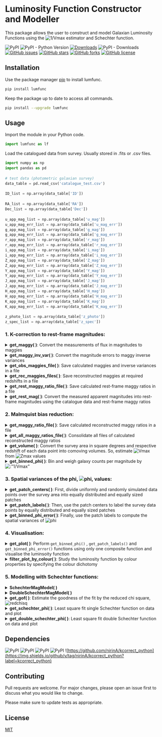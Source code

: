 # Luminosity Function Constructor and Modeller

This package allows the user to construct and model Galaxian Luminosity Functions using the ![1/Vmax](https://render.githubusercontent.com/render/math?math=\frac{1}{V_{max}} ) estimator and Schechter function. 

![PyPI](https://img.shields.io/pypi/v/lumfunc?color=sucess)    ![PyPI - Python Version](https://img.shields.io/pypi/pyversions/lumfunc) [![Downloads](https://pepy.tech/badge/lumfunc)](https://pepy.tech/project/lumfunc) ![PyPI - Downloads](https://img.shields.io/pypi/dm/lumfunc?color=blue&label=downloads%20%E2%AC%87)    [![GitHub issues](https://img.shields.io/github/issues/manasveesaraf/lumfunc)](https://github.com/manasveesaraf/lumfunc/issues)    [![GitHub stars](https://img.shields.io/github/stars/manasveesaraf/lumfunc)](https://github.com/manasveesaraf/lumfunc/stargazers)    [![GitHub forks](https://img.shields.io/github/forks/manasveesaraf/lumfunc)](https://github.com/manasveesaraf/lumfunc/network)    [![GitHub license](https://img.shields.io/github/license/manasveesaraf/lumfunc)](https://github.com/manasveesaraf/lumfunc/blob/master/LICENSE)

## Installation

Use the package manager [pip](https://pypi.org/project/lumfunc/) to install lumfunc.

```bash
pip install lumfunc
```
Keep the package up to date to access all commands. 

```bash
pip install --upgrade lumfunc
```

## Usage

Import the module in your Python code.

```python
import lumfunc as lf
```
Load the catalogued data from survey. Usually stored in .fits or .csv files.

```python
import numpy as np
import pandas as pd

# test data (photometric galaxian survey)
data_table = pd.read_csv('catalogue_test.csv')

ID_list = np.array(data_table['ID'])

RA_list = np.array(data_table['RA'])
Dec_list = np.array(data_table['Dec'])

u_app_mag_list = np.array(data_table['u_mag'])
u_app_mag_err_list = np.array(data_table['u_mag_err'])
g_app_mag_list = np.array(data_table['g_mag'])
g_app_mag_err_list = np.array(data_table['g_mag_err'])
r_app_mag_list = np.array(data_table['r_mag'])
r_app_mag_err_list = np.array(data_table['r_mag_err'])
i_app_mag_list = np.array(data_table['i_mag'])
i_app_mag_err_list = np.array(data_table['i_mag_err'])
Z_app_mag_list = np.array(data_table['Z_mag'])
Z_app_mag_err_list = np.array(data_table['Z_mag_err'])
Y_app_mag_list = np.array(data_table['Y_mag'])
Y_app_mag_err_list = np.array(data_table['Y_mag_err'])
J_app_mag_list = np.array(data_table['J_mag'])
J_app_mag_err_list = np.array(data_table['J_mag_err'])
H_app_mag_list = np.array(data_table['H_mag'])
H_app_mag_err_list = np.array(data_table['H_mag_err'])
K_app_mag_list = np.array(data_table['K_mag'])
K_app_mag_err_list = np.array(data_table['K_mag_err'])

z_photo_list = np.array(data_table['z_photo'])
z_spec_list = np.array(data_table['z_spec'])
```


### 1. K-correction to rest-frame magnitudes:

<details><summary><b>get_maggy( )</b>: Convert the measurements of flux in magnitudes to maggies</summary>
<p>

Return maggies from magnitudes.

```python
r_maggies_list = lf.get_maggy(r_app_mag_list) 
print(r_maggies_list[0:4])
# returns 
# [2.17126084e-08 1.88972757e-08 9.39864400e-09 3.74726494e-08]

# rudimentarily:
r_maggies_result = lf.get_maggy(np.array([19.15822, 19.309002, 20.067337, 18.565714]))
print(r_maggies_result[0:4])
# returns
# [2.17126084e-08 1.88972757e-08 9.39864400e-09 3.74726494e-08]
```

</p>
</details>

<details><summary><b>get_maggy_inv_var( )</b>: Convert the magnitude errors to maggy inverse variances</summary>
<p>

Return maggy inverse variances from maggies and magnitude errors.

```python
r_maggy_inv_var_list = lf.get_maggy_inv_var(r_maggies_list, r_app_mag_err_list)
print(r_maggy_inv_var_list[0:4])
# returns 
# [2.61353653e+20 2.21539925e+20 2.63295704e+20 1.52030876e+20]

# rudimentarily:
r_maggy_inv_var_result = lf.get_maggy_inv_var(
    np.array([2.17126084e-08, 1.88972757e-08, 9.39864400e-09, 3.74726494e-08]),
    np.array([0.00309313, 0.0038601, 0.0071193, 0.00234987]))
print(r_maggy_inv_var_result[0:4])
# returns
# [2.61353484e+20 2.21540499e+20 2.63295631e+20 1.52031005e+20]
```

</p>
</details>

<details><summary><b>get_obs_maggies_file( )</b>: Save calculated maggies and inverse variances in a file</summary>
<p>

Calculate maggy and inverse variance values from apparent magnitude and their error values and save the values in a space delimited csv file with columns (without headers):
        
    redshift u_maggy g_maggy r_maggy... u_inv_var g_inv_var r_inv_var...
    
WARNING: any pre-existing file with the same name are over-written.
    
For 'ugriz' bands:
    
```python
ugriz_test_obs_maggies_file_path = 'obs_maggies_ugriz_test.csv'
ugriz_test_bands = 'ugriz'
lf.get_obs_maggies_file(ugriz_test_obs_maggies_file_path,
                        ugriz_test_bands,
                        z_photo_list,
                        u_app_mag_list,
                        g_app_mag_list,
                        r_app_mag_list,
                        i_app_mag_list,
                        Z_app_mag_list,
                        u_app_mag_err_list = u_app_mag_err_list,
                        g_app_mag_err_list = g_app_mag_err_list,
                        r_app_mag_err_list = r_app_mag_err_list,
                        i_app_mag_err_list = i_app_mag_err_list,
                        Z_app_mag_err_list = Z_app_mag_err_list)
# saves file obs_maggies_ugriz_test.csv  
```

Or, for 'ugriZYJHKs' bands:

```python
ugriZYJHKs_test_obs_maggies_file_path = 'obs_maggies_ugriZYJHKs_test.csv'
ugriZYJHKs_test_bands = 'ugriZYJHKs'
lf.get_obs_maggies_file(ugriZYJHKs_test_obs_maggies_file_path,
                        ugriZYJHKs_test_bands,
                        z_photo_list,
                        u_app_mag_list,
                        g_app_mag_list,
                        r_app_mag_list,
                        i_app_mag_list,
                        Z_app_mag_list,
                        Y_app_mag_list = Y_app_mag_list,
                        J_app_mag_list = J_app_mag_list,
                        H_app_mag_list = H_app_mag_list,
                        Ks_app_mag_list = K_app_mag_list,
                        u_app_mag_err_list = u_app_mag_err_list,
                        g_app_mag_err_list = g_app_mag_err_list,
                        r_app_mag_err_list = r_app_mag_err_list,
                        i_app_mag_err_list = i_app_mag_err_list,
                        Z_app_mag_err_list = Z_app_mag_err_list,
                        Y_app_mag_err_list = Y_app_mag_err_list,
                        J_app_mag_err_list = J_app_mag_err_list,
                        H_app_mag_err_list = H_app_mag_err_list,
                        Ks_app_mag_err_list = K_app_mag_err_list)
# saves file obs_maggies_ugriZYJHKs_test.csv
```
    
</p>
</details>

<details><summary><b>get_rec_maggies_files( )</b>: Save reconstructed maggies at required redshifts in a file</summary>
<p>

Define an array of required redshift values to reconstruct the observed maggy at.   
    
```python
z_values = np.arange(0.00, 1.00, 0.01)
rec_z_list = np.around(z_values, decimals=2)
```

Using file from function <code>get_obs_maggies_file()</code>, obtain reconstructed maggy values by best-fitting galaxy SEDs on data using templates, filter transmission curves and functions from <a href="https://github.com/nirinA/kcorrect_python">kcorrect_python</a> package, and save the reconstructed maggy values in a space delimited csv file with columns (without headers):
    
    redshift rec_u_maggy rec_g_maggy rec_r_maggy...

WARNING: pre-existing file with the same name are over-written.
    
Example, for 'ugriz' bands: 
    
```python 
ugriz_test_n_bands = 5
lf.get_rec_maggies_files(ugriz_test_obs_maggies_file_path,
                         ugriz_test_n_bands,
                         rec_z_list,
                         rec_maggies_outfile_affix='ugriz_test',
                         survey='sdss',
                         band_z_shift=0.0,
                         template_vmatrix_file_path='vmatrix.default.dat',
                         template_lambda_file_path='lambda.default.dat',
                         filters_list_file_path='sdss_filters.dat')
# saves files maggies_at_z[redshift-value]_ugriz_test.csv
```
    
Or, for 'ugriZYJHKs' bands:
    
```python 
ugriZYJHKs_test_n_bands = 9
lf.get_rec_maggies_files(ugriZYJHKs_test_obs_maggies_file_path,
                         ugriZYJHKs_test_n_bands,
                         rec_z_list,
                         rec_maggies_outfile_affix='ugriZYJHKs_test',
                         survey='test',
                         band_z_shift=0.0,
                         template_vmatrix_file_path='vmatrix.test.dat',
                         template_lambda_file_path='lambda.test.dat',
                         filters_list_file_path='test_filters.dat')
# saves files maggies_at_z[redshift-value]_ugriZYJHKs_test.csv    
```
    
</p>
</details>

<details><summary><b>get_rest_maggy_ratio_file( )</b>: Save calculated rest-frame maggy ratios in a file</summary>
<p>
    
Calculate rest-frame maggy ratios i.e. (obs_maggy/rest_maggy), and save them in a csv file with 3 space delimited columns, of headers:
        
    ID rest_z maggy_ratio
    
WARNING: pre-existing file with the same name are over-written.    

```python 
r_test_band_index = 3
ugriz_test_rest_maggies_file_path = 'maggies_at_z0.0_ugriz_test.csv'
lf.get_rest_maggy_ratio_file(ID_list,
                             ugriz_test_obs_maggies_file_path,
                             ugriz_test_rest_maggies_file_path,
                             r_test_band_index,
                             rest_maggy_ratio_outfile_affix='r_ugriz_test')
# saves file rest_maggy_ratios_ugriz_test.csv    
```    
    
</p>
</details>

<details><summary><b>get_rest_mag( )</b>: Convert the measured apparent magnitudes into rest-frame magnitudes using the catalogue data and rest-frame maggy ratios</summary>
<p>
    
Load maggy ratios output file from the <code>get_rest_maggy_ratio_file()</code> function.

```python
r_maggy_ratios_table = pd.read_csv('rest_maggy_ratios_r_ugriz_test.csv', delimiter=' ')
r_maggy_ratio_list = np.array(r_maggy_ratios_table['maggy_ratio'])
```    
Return rest-frame magnitudes from the apparent magnitudes, redshifts and maggy ratios.

```python
r_rest_mag_list = lf.get_rest_mag(z_photo_list, r_app_mag_list, r_maggy_ratio_list)
print(r_rest_mag_list[0:4])
# returns 
# [-22.51871096 -20.36706085 -23.67084707 -23.68118244]

# rudimentarily:
r_rest_mag_result = lf.get_rest_mag(np.array([0.34, 0.17, 0.61, 0.41]),
                                  np.array([19.15822, 19.309002, 20.067337, 18.565714]),
                                  np.array([0.69938735, 0.90226577, 0.43780755, 0.59193305]))
print(r_rest_mag_result[0:4])
# returns
# [-22.50048221 -20.3671756  -23.61190369 -23.75133512]
```

</p>
</details>

### 2. Malmquist bias reduction:

<details><summary><b>get_maggy_ratio_file( )</b>: Save calculated reconstructed maggy ratios in a file</summary>
<p>

Calculate reconstructed maggy ratios i.e. (rec_maggy/rest_maggy), and save them in a csv file with 3 space delimited columns, of headers:
        
    ID rest_z maggy_ratio
    
WARNING: pre-existing file with the same name are over-written.      
    
```python
ugriz_test_rec_maggies_file_path = 'maggies_at_z0.01_ugriz_test.csv'
lf.get_maggy_ratio_file(ID_list,
                        ugriz_test_rest_maggies_file_path,
                        ugriz_test_rec_maggies_file_path,
                        0.01,
                        r_test_band_index,
                        maggy_ratio_outfile_affix='r_ugriz_test')
# saves file maggy_ratios_at_z0.01_ugriz_test.csv   
```  
    
</p>
</details>

<details><summary><b>get_all_maggy_ratios_file( )</b>: Consolidate all files of calculated reconstructed maggy ratios</summary>
<p>

Perform <code>get_maggy_ratio_file()</code> at each redshift value in rec_z_list in a separate csv file and consolidate all maggy ratios by joining the above files in the order of rec_z_list in a single csv file with 3 space delimited columns, of headers:
        
    ID rec_z maggy_ratio

The file with all maggy ratios can be used to calculate ![zmax](https://render.githubusercontent.com/render/math?math=z_{max} ).
WARNING: pre-existing file with same name will be over-written. 

```python
lf.get_all_maggy_ratios_file(rec_z_list,
                             ID_list,
                             r_test_band_index,
                             maggies_and_out_files_affix='ugriz_test')
# saves files maggy_ratios_at_z[redshift-value]_ugriz_test.csv and all_maggy_ratios_ugriz_test.csv
```    
</p>
</details>

<details><summary><b>get_volume( )</b>: Convert the survey area in square degrees and respective redshift of each data point into comoving volumes. So, estimate <img src="https://render.githubusercontent.com/render/math?math={V_{max}}" alt="Vmax" /> from <img src = "https://render.githubusercontent.com/render/math?math={z_{max}}" alt="Zmax" /> values</summary>
<p>

Load the ![zmax](https://render.githubusercontent.com/render/math?math=z_{max} ) file.

```python
zmax_table = pd.read_csv('zmax_test.csv', delimiter=' ')
z_max_list = np.array(zmax_table['zmax'])
```

Return comoving volume from the survey area and redshifts.

```python
survey_area = 2.5 #sq. degrees
Vmax_list = lf.get_volume(survey_area, z_max_list)
print(Vmax_list[:4])
# returns 
# [1756716.17055371  178625.22629838 2447025.53293128 2287569.94863823]

# rudimentarily:
Vmax_result = lf.get_volume(2.5, np.array([0.50523681, 0.21884399, 0.57489149, 0.55985663]))
print(Vmax_result[:4])
# returns
# [1756716.14012229  178625.22858948 2447025.55434235 2287569.98290078]
```

</p>
</details>

<details><summary><b>get_binned_phi( )</b>: Bin and weigh galaxy counts per magnitude by <img src="https://render.githubusercontent.com/render/math?math=\frac{1}{V_{max}}" alt=:"1/Vmax"></summary>
<p>

Return M, M errors and phi from the rest-frame magnitudes,  ![Vmax](https://render.githubusercontent.com/render/math?math=V_{max} ) values and number of bins.
    
```python
n_bins = 10
M_list, M_err_list, phi_list = lf.get_binned_phi(r_rest_mag_list, Vmax_list, n_bins)
print(M_list)
# returns
# [-24.62894309 -23.40451281 -22.18008254 -20.95565226 -19.73122199
#  -18.50679171 -17.28236144 -16.05793116 -14.83350089 -13.60907061]
print(M_err_list)
# returns
# [0.61221514 0.61221514 0.61221514 0.61221514 0.61221514 0.61221514
#  0.61221514 0.61221514 0.61221514 0.61221514]
print(phi_list)
# returns 
# [2.90491673e+02 2.65797786e+02 9.55747321e-05 2.54944447e-04
#  6.24753189e-04 1.07591651e-03 1.91052839e-03 5.62455612e-03
#  3.86037842e-03 6.41768497e-02]

# OR a rudimentarily example:
M_result, M_err_result, phi_result = lf.get_binned_phi(
    np.array([-23, -21, -19, -22, -23, -23, -22, -23, -22, -22, -19, -21]),
    np.array([
        8e+08, 2e+08, 2e+07, 3e+08, 6e+08, 6e+08, 4e+08, 7e+08, 5e+08, 6e+08,
        7e+06, 1e+08
    ]), 4)
print(M_result)
# returns 
# [-22.5 -21.5 -20.5 -19.5]
print(M_err_result)
# returns 
# [0.5 0.5 0.5 0.5]
print(phi_result)
# returns
# [1.06411667e-08 1.02900000e-08 0.00000000e+00 1.32300000e-07]
```

</p>
</details>


### 3. Spatial variances of the phi, <img src="https://render.githubusercontent.com/render/math?math=\phi" alt="phi">, values:

<details><summary><b>get_patch_centers( )</b>: First, divide uniformly and randomly simulated data points over the survey area into equally distributed and equally sized patches</summary>
<p>
Load RA and Dec from uniformly distributed catalogue.

```python
uniform_data_table = pd.read_csv('uniform_catalogue_test.csv')
uniform_RA_list = np.array(uniform_data_table['uniform_RA'])
uniform_Dec_list = np.array(uniform_data_table['uniform_Dec'])
```
    
Calculates n_patches centers (RA,Dec) from RA, Dec and number of patches and saves in a csv file 
with 2 space delimited columns (without headers):
        
    RA Dec

Function does not overwrite any existing file with the same name. File need not be updated with every run.

```python
n_patches = 10
lf.get_patch_centers(uniform_RA_list,
                     uniform_Dec_list,
                     n_patches,
                     survey='kids',
                     max_iterations=int(100),
                     tolerance=1.0e-2,
                     patch_centers_outfile_affix='ugriz_test')
# saves file patch_centers_tol0.01_ugriz_test.csv
```

</p>
</details>

<details><summary><b>get_patch_labels( )</b>: Then, use the patch centers to label the survey data points by equally distributed and equally sized patches</summary>
<p>

Return patch labels for each data point from RA, Dec, number of patches and patch center guesses file.

```python
ugriz_test_patch_centers_file_path = 'patch_centers_tol0.01_ugriz_test.csv'
labels = lf.get_patch_labels(RA_list,
                             Dec_list,
                             n_patches,
                             ugriz_test_patch_centers_file_path,
                             survey='kids',
                             numba_installed=True,
                             plot_savename='test_patches.png')
# displays plot
```

![get_patch_labels](https://raw.githubusercontent.com/manasveesaraf/lumfunc/master/test/test_patches.png)

</p>
</details>

<details><summary><b>get_binned_phi_error( )</b>: Finally, use the patch labels to compute the spatial variances of <img src="https://render.githubusercontent.com/render/math?math=\phi" alt="phi"> </summary>
<p>

Return error on phi from rest-frame magnitude, maximum observed volume, labels, number of patches and number of bins.

```python
phi_err_list = lf.get_binned_phi_error(r_rest_mag_list, Vmax_list, labels, n_patches, n_bins)
print(phi_err_list)
# returns
# [8.10939765e+02 6.07817000e+02 4.36417469e-05 1.97040124e-04
#  5.48618065e-04 4.65431861e-04 5.77332857e-04 4.59036072e-03
#  2.21037277e-03 1.64362438e-01]
```

</p>
</details>


### 4. Visualisation:

<details><summary><b>get_plot( )</b>: Perform <code>get_binned_phi()</code> , <code>get_patch_labels()</code> and <code>get_binned_phi_error()</code> functions using only one composite function and visualise the luminsoity function</summary>
<p>

Plot the ![1/Vmax](https://render.githubusercontent.com/render/math?math=\frac{1}{V_{max}} ) weighted luminosity function, binned by magnitude.

```python
M_list, M_err_list, phi_list, phi_err_list = lf.get_plot(
    r_rest_mag_list,
    Vmax_list,
    n_bins,
    RA_list,
    Dec_list,
    n_patches,
    ugriz_test_patch_centers_file_path,
    survey='kids',
    numba_installed=True,
    plot_savename='test_LF.png')

print(plot_M_list)
# returns
# [-24.62894309 -23.40451281 -22.18008254 -20.95565226 -19.73122199
#  -18.50679171 -17.28236144 -16.05793116 -14.83350089 -13.60907061]
print(plot_M_err_list)
# returns
# [0.61221514 0.61221514 0.61221514 0.61221514 0.61221514 0.61221514
#  0.61221514 0.61221514 0.61221514 0.61221514]
print(plot_phi_list)
# returns 
# [2.90491673e+02 2.65797786e+02 9.55747321e-05 2.54944447e-04
#  6.24753189e-04 1.07591651e-03 1.91052839e-03 5.62455612e-03
#  3.86037842e-03 6.41768497e-02]
print(plot_phi_err_list)
# returns
# [8.10939765e+02 6.07817000e+02 4.36417469e-05 1.97040124e-04
#  5.48618065e-04 4.65431861e-04 5.77332857e-04 4.59036072e-03
#  2.21037277e-03 1.64362438e-01]

# displays plot
```

![get_plot](https://raw.githubusercontent.com/manasveesaraf/lumfunc/master/test/test_LF.png)

</p>
</details>



<details><summary><b>filter_plot_by_colour( )</b>: Study the luminosity function by colour properties by specifying the colour dichotomy</summary>
<p>

Calculate rest-frame magnitudes in a higher wavelength band.

```python
g_maggy_ratios_table = pd.read_csv('rest_maggy_ratios_g_ugriz_test.csv', delimiter=' ')
g_maggy_ratio_list = np.array(g_maggy_ratios_table['maggy_ratio'])

g_rest_mag_list = lf.get_rest_mag(z_photo_list, g_app_mag_list, g_maggy_ratio_list)
```                                  

Plot the ![1/Vmax](https://render.githubusercontent.com/render/math?math=\frac{1}{V_{max}} ) weighted luminosity function from data, binned by magnitude and filtered by galaxy colours. The galaxy colours are filtered by red and blue with the help of the input colour dichotomy line parameters. The colour dichotomy line parameters must be inferred first from a CMD plot.

```python
colour_cut_slope = 0.0
colour_cut_intercept = 0.65
all_M_list, all_M_err_list, all_phi_list, all_phi_err_list, red_M_list, red_M_err_list, red_phi_list, red_phi_err_list, blue_M_list, blue_M_err_list, blue_phi_list, blue_phi_err_list = lf.filter_plot_by_colour(
    colour_cut_slope,
    colour_cut_intercept,
    r_rest_mag_list,
    g_rest_mag_list,
    Vmax_list,
    n_bins,
    RA_list,
    Dec_list,
    n_patches,
    ugriz_test_patch_centers_file_path,
    survey='kids',
    numba_installed=True,
    plot_savename='test_LF_colour.png')

print(all_M_list)
# returns
# [-24.62894309 -23.40451281 -22.18008254 -20.95565226 -19.73122199
#  -18.50679171 -17.28236144 -16.05793116 -14.83350089 -13.60907061]
print(all_M_err_list)
# returns
# [0.61221514 0.61221514 0.61221514 0.61221514 0.61221514 0.61221514
#  0.61221514 0.61221514 0.61221514 0.61221514]
print(all_phi_list)
# returns 
# [2.90491673e+02 2.65797786e+02 9.55747321e-05 2.54944447e-04
#  6.24753189e-04 1.07591651e-03 1.91052839e-03 5.62455612e-03
#  3.86037842e-03 6.41768497e-02]
print(all_phi_err_list)
# returns
# [8.10939765e+02 6.07817000e+02 4.36417469e-05 1.97040124e-04
#  5.48618065e-04 4.65431861e-04 5.77332857e-04 4.59036072e-03
#  2.21037277e-03 1.64362438e-01]
print(red_M_list)
# returns
# [-23.74970541 -23.22313054 -22.69655567 -22.1699808  -21.64340593
#  -21.11683106 -20.59025618 -20.06368131 -19.53710644 -19.01053157]
print(red_M_err_list)
# returns
# [0.26328744 0.26328744 0.26328744 0.26328744 0.26328744 0.26328744
#  0.26328744 0.26328744 0.26328744 0.26328744]
print(red_phi_list)
# returns 
# [5.26222015e-06 1.14632290e-05 2.28157661e-05 3.06324489e-05
#  3.78476037e-05 6.95586501e-05 4.60187630e-05 4.22375487e-05
#  1.62668295e-04 5.19891936e-05]
print(red_phi_err_list)
# returns
# [1.68168015e-05 1.88488251e-05 2.14158070e-05 3.71536660e-05
#  5.64450184e-05 3.68156206e-05 5.65680558e-05 7.50190249e-05
#  1.53845192e-04 2.11279153e-04]
print(blue_M_list)
# returns
# [-24.62894309 -23.40451281 -22.18008254 -20.95565226 -19.73122199
#  -18.50679171 -17.28236144 -16.05793116 -14.83350089 -13.60907061]
print(blue_M_err_list)
# returns
# [0.61221514 0.61221514 0.61221514 0.61221514 0.61221514 0.61221514
#  0.61221514 0.61221514 0.61221514 0.61221514]
print(blue_phi_list)
# returns 
# [2.90491673e+02 2.65797776e+02 6.60187386e-05 1.98062249e-04
#  5.36631986e-04 1.05355819e-03 1.91052839e-03 5.62455612e-03
#  3.86037842e-03 6.41768497e-02]
print(blue_phi_err_list)
# returns
# [8.10939766e+02 6.07817001e+02 3.09642048e-05 1.36828177e-04
#  5.48267776e-04 4.41552058e-04 5.12621058e-04 4.59003142e-03
#  2.20983143e-03 1.64360385e-01]


# displays plot
```

![filter_plot_by_colour](https://raw.githubusercontent.com/manasveesaraf/lumfunc/master/test/test_LF_colour.png)

</p>
</details>


### 5. Modelling with Schechter functions:

<details><summary><b>SchechterMagModel( )</b></summary>
<p>

Return single Schechter luminosity function in terms of magnitude from 3 free parameters of the model.

```python
M_star_guess = -20.7
phi_star_guess = 9.5e-3
alpha_guess = -1.3
sch1_model_phi_list = lf.SchechterMagModel(M_list, M_star_guess, phi_star_guess, alpha_guess)
print(sch1_model_phi_list)
# returns
# [1.88907752e-19 2.36778419e-08 1.16643327e-04 2.29997398e-03
#  7.59124212e-03 1.40466857e-02 2.15508182e-02 3.11177839e-02
#  4.40579218e-02 6.19837431e-02]
```

</p>
</details>

<details><summary><b>DoubleSchechterMagModel( )</b></summary>
<p>

Return double Schechter luminosity function in terms of magnitude from 5 free parameters of the model.

```python
M_star_guess = -20.7
phi_star_1_guess = 6.16e-3
alpha_1_guess = -0.79
phi_star_2_guess = 6.16e-3
alpha_2_guess = -0.79
sch2_model_phi_list = lf.DoubleSchechterMagModel(M_list, 
                                              M_star_guess,
                                              phi_star_1_guess,
                                              alpha_1_guess,
                                              phi_star_2_guess,
                                              alpha_2_guess)
print(sch2_model_phi_list)
# returns
# [1.55110526e-18 1.09383000e-07 3.03168335e-04 3.36328048e-03
#  6.24552903e-03 6.50199270e-03 5.61245148e-03 4.55946326e-03
#  3.63199542e-03 2.87485077e-03]
```

</p>
</details>

<details><summary><b>get_gof( )</b>: Estimate the goodness of the fit by the reduced chi square, <img src="https://render.githubusercontent.com/render/math?math=\chi_{\nu}^{2}" alt="redchisq"></summary>
<p>

Returns reduced chi squared estimate of goodness of fit from observed values, modelled values, errors and number of free parameters used in model.

```python
m = 3
gof = lf.get_gof(phi_list, phi_err_list, sch1_model_phi_list, m)
print(gof)
# returns
# 366.43103358282144
```

</p>
</details>

<details><summary><b>get_schechter_phi( )</b>: Least square fit single Schechter function on data and plot</summary>
<p>

Returns least square fit of phi with single Schechter function, reduced chi squared estimate and the 3 Schechter parameters with their errors.

```python
all_sch1_model_phi_list, all_chi_sq, all_M_star, all_M_star_err, all_phi_star, all_phi_star_err, all_alpha_star, all_alpha_star_err = lf.get_schechter_phi(
    all_M_list,
    all_M_err_list,
    all_phi_list,
    all_phi_err_list,
    np.array([M_star_guess, phi_star_guess, alpha_guess]),
    plot_savename='test_all_Sch.png')

print(all_sch1_model_phi_list)
# returns
# [2.83258986e-09 5.74389144e-06 9.25939975e-05 3.12011592e-04
#  6.33385107e-04 1.09120816e-03 1.78269412e-03 2.86270542e-03
#  4.57149418e-03 7.28713338e-03]
print(all_chi_sq)
# returns
# 0.14910742282850892
print(all_M_star)
# returns
# -22.068531742285295
print(all_M_star_err)
# returns
# 0.35573470148190917
print(all_phi_star)
# returns
# 0.0003176940137059405
print(all_phi_star_err)
# returns
# 0.0001288373384458377
print(all_alpha_star)
# returns
# -1.4126892538229192
print(all_alpha_star_err)
# returns
# 0.06081125190828317

# displays plot
```

![get_schechter_phi](https://raw.githubusercontent.com/manasveesaraf/lumfunc/master/test/test_all_Sch.png)

```python
blue_sch1_model_phi_list, blue_chi_sq, blue_M_star, blue_M_star_err, blue_phi_star, blue_phi_star_err, blue_alpha_star, blue_alpha_star_err = lf.get_schechter_phi(
    blue_M_list,
    blue_M_err_list,
    blue_phi_list,
    blue_phi_err_list,
    np.array([M_star_guess, phi_star_guess, alpha_guess]),
    plot_savename='test_blue_Sch.png')

print(blue_sch1_model_phi_list)
# returns
# [1.98420348e-10 2.18093482e-06 6.21018522e-05 2.57111492e-04
#  5.70169944e-04 1.03300833e-03 1.75300151e-03 2.91245392e-03
#  4.80570005e-03 7.91206256e-03]
print(blue_chi_sq)
# returns
# 0.18163420708695324
print(blue_M_star)
# returns
# -21.842075975175316
print(blue_M_star_err)
# returns
# 0.31845816378631797
print(blue_phi_star)
# returns
# 0.0003029586014597913
print(blue_phi_star_err)
# returns
# 0.00012126827264875354
print(blue_alpha_star)
# returns
# -1.4411669183679228
print(blue_alpha_star_err)
# returns
# 0.06358938020533868

# displays plot
```

![get_schechter_phi](https://raw.githubusercontent.com/manasveesaraf/lumfunc/master/test/test_blue_Sch.png)

</p>
</details>

<details><summary><b>get_double_schechter_phi( )</b>: Least square fit double Schechter function on data and plot</summary>
<p>
    
Returns least square fit of phi with double Schechter function, reduced chi squared estimate and the 5 Schechter parameters with their errors.    

```python
red_sch2_model_phi_list, red_chi_sq, red_M_star, red_M_star_err, red_phi_star_1, red_phi_star_err_1, red_phi_star_2, red_phi_star_err_2, red_alpha_star_1, red_alpha_star_err_1, red_alpha_star_2, red_alpha_star_err_2 = lf.get_double_schechter_phi(
    red_M_list,
    red_M_err_list,
    red_phi_list,
    red_phi_err_list,
    np.array([M_star_guess, phi_star_1_guess, alpha_1_guess, phi_star_2_guess, alpha_2_guess]),
    plot_savename='test_red_dSch.png')

print(red_sch2_model_phi_list)
# returns
# [0.00000000e+000 0.00000000e+000 0.00000000e+000 0.00000000e+000
#  0.00000000e+000 0.00000000e+000 0.00000000e+000 2.63752933e-229
#  2.35253203e-141 2.75200955e-087]
print(red_chi_sq)
# returns
# 1.2084645603920292
print(red_M_star)
# returns
# -13.256557144101373
print(red_M_star_err)
# returns
# inf
print(red_phi_star_1) 
# returns
# -0.005143924152379018
print(red_phi_star_err_1) 
# returns
# inf
print(red_phi_star_2)
# returns
# -1.8735454729853815
print(red_phi_star_err_2) 
# returns
# inf
print(red_alpha_star_1) 
# returns
# 0.012183946742584995
print(red_alpha_star_err_1) 
# returns
# inf
print(red_alpha_star_2)
# returns
# 0.025603076393042268
print(red_alpha_star_err_2)
# returns
# inf

# displays plot
```

![get_double_schechter_phi](https://raw.githubusercontent.com/manasveesaraf/lumfunc/master/test/test_red_dSch.png)

</p>
</details>

## Dependencies
![PyPI](https://img.shields.io/pypi/v/astropy?label=astropy)    ![PyPI](https://img.shields.io/pypi/v/numpy?label=numpy)    ![PyPI](https://img.shields.io/pypi/v/scipy?label=scipy)    ![PyPI](https://img.shields.io/pypi/v/matplotlib?label=matplotlib)  ![https://github.com/nirinA/kcorrect_python](https://img.shields.io/github/v/tag/nirinA/kcorrect_python?label=kcorrect_python)

## Contributing
Pull requests are welcome. For major changes, please open an issue first to discuss what you would like to change.

Please make sure to update tests as appropriate.

## License
[MIT](https://github.com/manasveesaraf/LuminosityFunction/blob/master/LICENSE)
